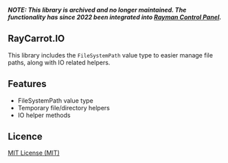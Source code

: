 ***NOTE: This library is archived and no longer maintained. The functionality has since 2022 been integrated into [Rayman Control Panel](https://github.com/RayCarrot/RayCarrot.RCP.Metro).***

## RayCarrot.IO
This library includes the `FileSystemPath` value type to easier manage file paths, along with IO related helpers.

## Features
- FileSystemPath value type
- Temporary file/directory helpers
- IO helper methods

## Licence

[MIT License (MIT)](./LICENSE)
